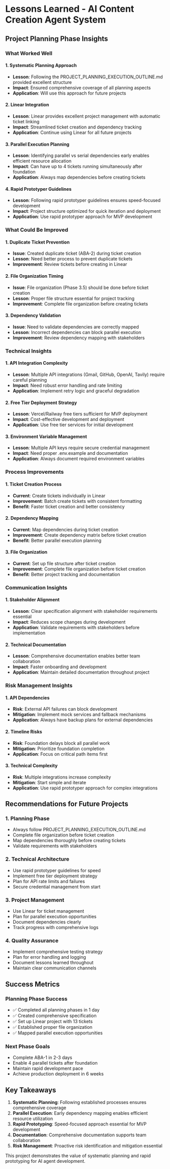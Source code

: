 # Lessons Learned - AI Content Creation Agent System

## Project Planning Phase Insights

### What Worked Well

#### 1. Systematic Planning Approach
- **Lesson**: Following the PROJECT_PLANNING_EXECUTION_OUTLINE.md provided excellent structure
- **Impact**: Ensured comprehensive coverage of all planning aspects
- **Application**: Will use this approach for future projects

#### 2. Linear Integration
- **Lesson**: Linear provides excellent project management with automatic ticket linking
- **Impact**: Streamlined ticket creation and dependency tracking
- **Application**: Continue using Linear for all future projects

#### 3. Parallel Execution Planning
- **Lesson**: Identifying parallel vs serial dependencies early enables efficient resource allocation
- **Impact**: Can have up to 4 tickets running simultaneously after foundation
- **Application**: Always map dependencies before creating tickets

#### 4. Rapid Prototyper Guidelines
- **Lesson**: Following rapid prototyper guidelines ensures speed-focused development
- **Impact**: Project structure optimized for quick iteration and deployment
- **Application**: Use rapid prototyper approach for MVP development

### What Could Be Improved

#### 1. Duplicate Ticket Prevention
- **Issue**: Created duplicate ticket (ABA-2) during ticket creation
- **Lesson**: Need better process to prevent duplicate tickets
- **Improvement**: Review tickets before creating in Linear

#### 2. File Organization Timing
- **Issue**: File organization (Phase 3.5) should be done before ticket creation
- **Lesson**: Proper file structure essential for project tracking
- **Improvement**: Complete file organization before creating tickets

#### 3. Dependency Validation
- **Issue**: Need to validate dependencies are correctly mapped
- **Lesson**: Incorrect dependencies can block parallel execution
- **Improvement**: Review dependency mapping with stakeholders

### Technical Insights

#### 1. API Integration Complexity
- **Lesson**: Multiple API integrations (Gmail, GitHub, OpenAI, Tavily) require careful planning
- **Impact**: Need robust error handling and rate limiting
- **Application**: Implement retry logic and graceful degradation

#### 2. Free Tier Deployment Strategy
- **Lesson**: Vercel/Railway free tiers sufficient for MVP deployment
- **Impact**: Cost-effective development and deployment
- **Application**: Use free tier services for initial development

#### 3. Environment Variable Management
- **Lesson**: Multiple API keys require secure credential management
- **Impact**: Need proper .env.example and documentation
- **Application**: Always document required environment variables

### Process Improvements

#### 1. Ticket Creation Process
- **Current**: Create tickets individually in Linear
- **Improvement**: Batch create tickets with consistent formatting
- **Benefit**: Faster ticket creation and better consistency

#### 2. Dependency Mapping
- **Current**: Map dependencies during ticket creation
- **Improvement**: Create dependency matrix before ticket creation
- **Benefit**: Better parallel execution planning

#### 3. File Organization
- **Current**: Set up file structure after ticket creation
- **Improvement**: Complete file organization before ticket creation
- **Benefit**: Better project tracking and documentation

### Communication Insights

#### 1. Stakeholder Alignment
- **Lesson**: Clear specification alignment with stakeholder requirements essential
- **Impact**: Reduces scope changes during development
- **Application**: Validate requirements with stakeholders before implementation

#### 2. Technical Documentation
- **Lesson**: Comprehensive documentation enables better team collaboration
- **Impact**: Faster onboarding and development
- **Application**: Maintain detailed documentation throughout project

### Risk Management Insights

#### 1. API Dependencies
- **Risk**: External API failures can block development
- **Mitigation**: Implement mock services and fallback mechanisms
- **Application**: Always have backup plans for external dependencies

#### 2. Timeline Risks
- **Risk**: Foundation delays block all parallel work
- **Mitigation**: Prioritize foundation completion
- **Application**: Focus on critical path items first

#### 3. Technical Complexity
- **Risk**: Multiple integrations increase complexity
- **Mitigation**: Start simple and iterate
- **Application**: Use rapid prototyper approach for complex integrations

## Recommendations for Future Projects

### 1. Planning Phase
- Always follow PROJECT_PLANNING_EXECUTION_OUTLINE.md
- Complete file organization before ticket creation
- Map dependencies thoroughly before creating tickets
- Validate requirements with stakeholders

### 2. Technical Architecture
- Use rapid prototyper guidelines for speed
- Implement free tier deployment strategy
- Plan for API rate limits and failures
- Secure credential management from start

### 3. Project Management
- Use Linear for ticket management
- Plan for parallel execution opportunities
- Document dependencies clearly
- Track progress with comprehensive logs

### 4. Quality Assurance
- Implement comprehensive testing strategy
- Plan for error handling and logging
- Document lessons learned throughout
- Maintain clear communication channels

## Success Metrics

### Planning Phase Success
- ✅ Completed all planning phases in 1 day
- ✅ Created comprehensive specification
- ✅ Set up Linear project with 13 tickets
- ✅ Established proper file organization
- ✅ Mapped parallel execution opportunities

### Next Phase Goals
- Complete ABA-1 in 2-3 days
- Enable 4 parallel tickets after foundation
- Maintain rapid development pace
- Achieve production deployment in 6 weeks

## Key Takeaways

1. **Systematic Planning**: Following established processes ensures comprehensive coverage
2. **Parallel Execution**: Early dependency mapping enables efficient resource utilization
3. **Rapid Prototyping**: Speed-focused approach essential for MVP development
4. **Documentation**: Comprehensive documentation supports team collaboration
5. **Risk Management**: Proactive risk identification and mitigation essential

This project demonstrates the value of systematic planning and rapid prototyping for AI agent development. 
